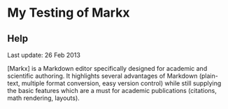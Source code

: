 # My Testing of Markx
## Help
Last update: 26 Feb 2013

[Markx] is a Markdown editor specifically designed for academic and scientific authoring. It highlights several advantages of Markdown (plain-text, multiple format conversion, easy version control) while still supplying the basic features which are a must for academic publications (citations, math rendering, layouts).